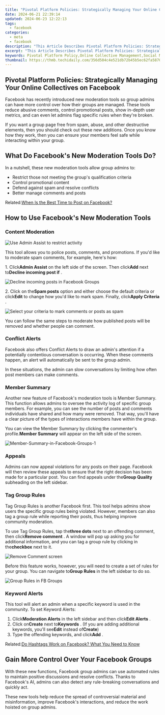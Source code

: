 ```yaml
---
title: "Pivotal Platform Policies: Strategically Managing Your Online Collectives on Facebook"
date: 2024-06-21 22:39:14
updated: 2024-06-23 12:22:13
tags:
  - facebook
categories:
  - meta
  - facebook
description: "This Article Describes Pivotal Platform Policies: Strategically Managing Your Online Collectives on Facebook"
excerpt: "This Article Describes Pivotal Platform Policies: Strategically Managing Your Online Collectives on Facebook"
keywords: Pivotal Platform Policy,Online Collective Management,Social Media Guidelines,Digital Community Control,FB Group Governance,Strategic FB Policies,Managing FB Communities
thumbnail: https://thmb.techidaily.com/356d504c4e521db72b45b5ec62fa587016c69e83da4a3303db46e26dc1ec6ec7.jpg
---
```


## Pivotal Platform Policies: Strategically Managing Your Online Collectives on Facebook

 Facebook has recently introduced new moderation tools so group admins can have more control over how their groups are managed. These tools reduce abusive comments, control promotional posts, show in-depth user metrics, and can even let admins flag specific rules when they're broken.

 If you want a group page free from spam, abuse, and other destructive elements, then you should check out these new additions. Once you know how they work, then you can ensure your members feel safe while interacting within your group.

## What Do Facebook's New Moderation Tools Do?

In a nutshell, these new moderation tools allow group admins to:

* Restrict those not meeting the group's qualification criteria
* Control promotional content
* Defend against spam and resolve conflicts
* Better manage comments and posts

 Related:[When Is the Best Time to Post on Facebook?](https://www.makeuseof.com/best-time-to-post-on-facebook/)

## How to Use Facebook's New Moderation Tools

### Content Moderation

![Use Admin Assist to restrict activity](https://static1.makeuseofimages.com/wordpress/wp-content/uploads/2021/09/FB---Admin-Assist.jpg)

 This tool allows you to police posts, comments, and promotions. If you'd like to moderate spam comments, for example, here's how:

 1\. Click**Admin Assist** on the left side of the screen. Then click**Add** next to**Decline incoming post if** .

![Decline incoming posts in Facebook Groups](https://static1.makeuseofimages.com/wordpress/wp-content/uploads/2021/09/Decline-incoming-posts-in-Facebook-Groups.png)

 2\. Click on the**Spam posts** option and either choose the default criteria or click**Edit** to change how you'd like to mark spam. Finally, click**Apply Criteria** .

![Select your criteria to mark comments or posts as spam](https://static1.makeuseofimages.com/wordpress/wp-content/uploads/2021/09/Mark-spam-in-FB-groups.png)

 You can follow the same steps to moderate how published posts will be removed and whether people can comment.

### Conflict Alerts

 Facebook also offers Conflict Alerts to draw an admin's attention if a potentially contentious conversation is occurring. When these comments happen, an alert will automatically be sent to the group admin.

 In these situations, the admin can slow conversations by limiting how often post members can make comments.

### Member Summary

 Another new feature of Facebook's moderation tools is Member Summary. This function allows admins to oversee the activity log of specific group members. For example, you can see the number of posts and comments individuals have shared and how many were removed. That way, you'll have a clear picture of the types of interactions members have within the group.

 You can view the Member Summary by clicking the commenter's profile.**Member Summary** will appear on the left side of the screen.

![Member-Summary-in-Facebook-Groups-1](https://static1.makeuseofimages.com/wordpress/wp-content/uploads/2021/09/Member-Summary-in-Facebook-Groups-1.png)

### Appeals

 Admins can now appeal violations for any posts on their page. Facebook will then review these appeals to ensure that the right decision has been made for a particular post. You can find appeals under the**Group Quality** subheading on the left sidebar.

### Tag Group Rules

 Tag Group Rules is another Facebook first. This tool helps admins show users the specific group rules being violated. However, members can also tag a group rule while reporting their posts, thus helping improve community moderation.

 To use Tag Group Rules, tap the**three dots** next to an offending comment, then click**Remove comment** . A window will pop up asking you for additional information, and you can tag a group rule by clicking in the**checkbox** next to it.

![Remove Comment screen](https://static1.makeuseofimages.com/wordpress/wp-content/uploads/2021/09/RemoveComment.jpg)

 Before this feature works, however, you will need to create a set of rules for your group. You can navigate to**Group Rules** in the left sidebar to do so.

![Group Rules in FB Groups](https://static1.makeuseofimages.com/wordpress/wp-content/uploads/2021/09/Group-Rules-in-FB-Groups.png)

### Keyword Alerts

 This tool will alert an admin when a specific keyword is used in the community. To set Keyword Alerts:

1. Click**Moderation Alerts** in the left sidebar and then click**Edit Alerts** .
2. Click on**Create** next to**Keywords** . (If you are adding additional keywords, you'll see**Edit** instead of**Create**)
3. Type the offending keywords, and click**Add** .

 Related:[Do Hashtags Work on Facebook? What You Need to Know](https://www.makeuseof.com/do-hashtags-work-on-facebook/)

## Gain More Control Over Your Facebook Groups

 With these new functions, Facebook group admins can use automated rules to maintain positive discussions and resolve conflicts. Thanks to Facebook's AI, admins can also detect any rule-breaking conversations and quickly act.

 These new tools help reduce the spread of controversial material and misinformation, improve Facebook's interactions, and reduce the work hoisted on group admins.


<ins class="adsbygoogle"
     style="display:block"
     data-ad-format="autorelaxed"
     data-ad-client="ca-pub-7571918770474297"
     data-ad-slot="1223367746"></ins>



<ins class="adsbygoogle"
     style="display:block"
     data-ad-client="ca-pub-7571918770474297"
     data-ad-slot="8358498916"
     data-ad-format="auto"
     data-full-width-responsive="true"></ins>
